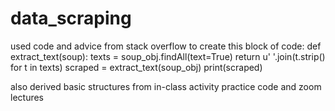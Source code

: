 # data_scraping

used code and advice from stack overflow to create this block of code:
def extract_text(soup):
    texts = soup_obj.findAll(text=True)
    return u' '.join(t.strip() for t in texts)
scraped = extract_text(soup_obj)
print(scraped)

also derived basic structures from in-class activity practice code and zoom lectures
